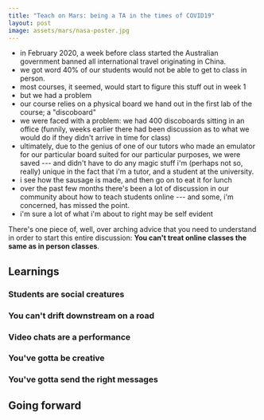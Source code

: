 ```yaml
---
title: "Teach on Mars: being a TA in the times of COVID19"
layout: post
image: assets/mars/nasa-poster.jpg
---
```


- in February 2020, a week before class started the Australian government banned all international travel originating in China.
- we got word 40% of our students would not be able to get to class in person.
- most courses, it seemed, would start to figure this stuff out in week 1
- but we had a problem
- our course relies on a physical board we hand out in the first lab of the course; a "discoboard"
- we were faced with a problem: we had 400 discoboards sitting in an office (funnily, weeks earlier there had been discussion as to what we would do if they didn't arrive in time for class)
- ultimately, due to the genius of one of our tutors who made an emulator for our particular board suited for our particular purposes, we were saved --- and didn't have to do any magic stuff
i'm (perhaps not so, really) unique in the fact that i'm a tutor, and a student at the university.
- i see how the sausage is made, and then go on to eat it for lunch
- over the past few months there's been a lot of discussion in our community about how to teach students online --- and some, i'm concerned, has missed the point.
- i'm sure a lot of what i'm about to right may be self evident

There's one piece of, well, over arching advice that you need to understand in order to start this entire discussion: **You can't treat online classes the same as in person classes**.

## Learnings

### Students are social creatures

### You can't drift downstream on a road

### Video chats are a performance

### You've gotta be creative

### You've gotta send the right messages

## Going forward

<!--
---

- Here at the ANU we're in the middle of our semester break.
- It's been a tough semester
- I was a tutor (or teaching assistant, as they're called in the US) at one of the larger courses in my faculty
- I was on the front lines of the universities shift into an online teaching environment
- The course I was in tried very hard to adapt to the changing circumstances
- Before week 1 the Australian government blocked all travel from China, so a decent portion of our course was already going to have to run online.
- We were lucky in that our course was already very online friendly.
- I feel like I learnt a lot this semester, and I think it'd be a shame to not pass it on.
- By week 4 we shifted entirely online

### Key lessons:

- Online is not the same as in-person
- Being on video for long periods of time is draining (and no one likes doing it)
- If you don't want your labs to turn into lectures, you can't run them as a lecture
- Students already don't like asking for help, make it easy for them to receive it

### How we applied these lessons

In labs:

- We used teams
- Have an all-hands-on-deck video call at the start of each lab -- make announcements about the course, field any questions, etc.
  - record this, in teams it's easily searchable for students who arrive late
- After this video call (usually about 5 mins), the tutors returned to a private call for coordination
- We instructed students to ask their questions in the text chat
- If a student had a question which might be applicable to other people, a public call was made
  - But if it was to do with an assignment or some other nitty gritty debugging we would do it privately
- Send messages halfway through the lab to see how people were going

Things we experimented with:

- Having the "tutor coordination call" public
- Running a kahoot at the start of the lab

### Things we want to improve

While I feel like we've made a bit of progress this semester with the design of
our online labs for teaching, I feel like labs are still missing that special
something that comes from having a bunch of people in the same place together:
they're missing that element of "fun".

-->
